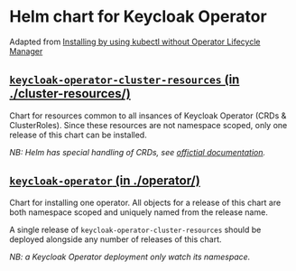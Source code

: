 # Helm chart for Keycloak Operator

Adapted from 
[Installing by using kubectl without Operator Lifecycle Manager](https://www.keycloak.org/operator/installation#_installing_by_using_kubectl_without_operator_lifecycle_manager)

## [`keycloak-operator-cluster-resources` (in ./cluster-resources/)](./cluster-resources)

Chart for resources common to all insances of Keycloak Operator (CRDs & ClusterRoles). Since these resources are not 
namespace scoped, only one release of this chart can be installed.

_NB: Helm has special handling of CRDs,
see [offictial documentation](https://helm.sh/docs/chart_best_practices/custom_resource_definitions/)._


## [`keycloak-operator` (in ./operator/)](./operator)

Chart for installing one operator. All objects for a release of this chart are both namespace scoped and uniquely 
named from the release name.

A single release of `keycloak-operator-cluster-resources` should be deployed alongside 
any number of releases of this chart.

_NB: a Keycloak Operator deployment only watch its namespace._
